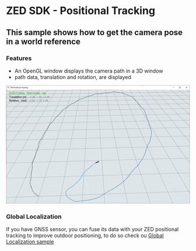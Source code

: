 # ZED SDK - Positional Tracking

## This sample shows how to get the camera pose in a world reference

### Features
 - An OpenGL window displays the camera path in a 3D window
 - path data, translation and rotation, are displayed
 
![](positional_tracking.jpg)

### Global Localization

If you have GNSS sensor, you can fuse its data with your ZED positional tracking to improve outdoor positioning, to do so check ou [Global Localization sample](../../global%20localization/live/)